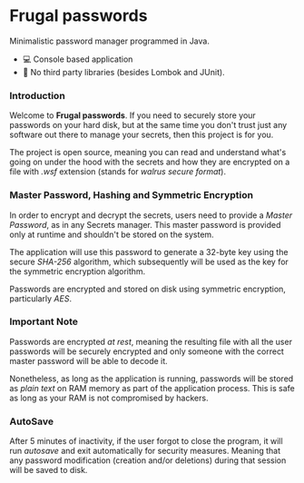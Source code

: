 # Frugal passwords

Minimalistic password manager programmed in Java.

- 💻 Console based application
- 🚫 No third party libraries (besides Lombok and JUnit).

### Introduction

Welcome to **Frugal passwords**. If you need to securely store your passwords on your hard disk, but at the same time you don't trust just any software out there to manage your secrets, then this project is for you.

The project is open source, meaning you can read and understand what's going on under the hood with the secrets and how they are encrypted on a file with _.wsf_ extension (stands for _walrus secure format_).

### Master Password, Hashing and Symmetric Encryption

In order to encrypt and decrypt the secrets, users need to provide a _Master Password_, as in any Secrets manager.
This master password is provided only at runtime and shouldn't be stored on the system.

The application will use this password to generate a 32-byte key using the secure _SHA-256_ algorithm, which subsequently will be used as the key for the symmetric encryption algorithm.

Passwords are encrypted and stored on disk using symmetric encryption, particularly _AES_.

### Important Note

Passwords are encrypted _at rest_, meaning the resulting file with all the user passwords will be securely encrypted and only someone with the correct master password will be able to decode it.

Nonetheless, as long as the application is running, passwords will be stored as _plain text_ on RAM memory as part of the application process. This is safe as long as your RAM is not compromised by hackers.

### AutoSave

After 5 minutes of inactivity, if the user forgot to close the program, it will run _autosave_ and exit automatically for security measures. Meaning that any password modification (creation and/or deletions) during that session will be saved to disk.